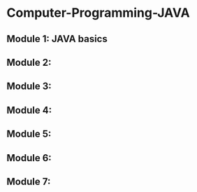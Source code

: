 # Computer-Programming-JAVA

## Module 1: JAVA basics

## Module 2:

## Module 3:

## Module 4:

## Module 5:

## Module 6:

## Module 7:
